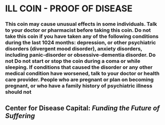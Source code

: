 # ILL COIN - PROOF OF DISEASE

### This coin may cause  unusual  effects in some individuals.  Talk to your doctor  or pharmacist before taking this coin.  Do not take  this coin if you have taken any of the following conditions during the last 1024 months:  depression,  or other psychiatric disorders (divergent mood disorder),  anxiety disorders, including panic-disorder or obsessive-dementia disorder.  Do not  Do not start or stop the coin during a coma or while sleeping.  If conditions that caused the disorder or any other medical condition have worsened,  talk to your doctor  or health care provider.  People who  are pregnant or plan  on becoming pregnant,  or  who have a family history of psychiatric illness  should  not 

## Center for Disease Capital: _Funding the Future of Suffering_
